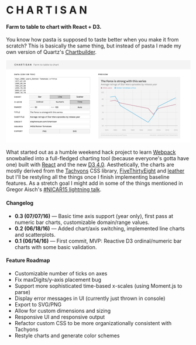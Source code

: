 # C H A R T I S A N
#### Farm to table to chart with React + D3.

You know how pasta is supposed to taste better when you make it from scratch? This is basically the same thing, but instead of pasta I made my own version of Quartz's [Chartbuilder](https://github.com/Quartz/Chartbuilder).

![Chartisan](screenshot.png)

What started out as a humble weekend hack project to learn [Webpack](https://github.com/webpack/webpack) snowballed into a full-fledged charting tool (because everyone's gotta have one) built with [React](https://github.com/facebook/react) and the new [D3 4.0](https://github.com/d3/d3). Aesthetically, the charts are mostly derived from the [Tachyons](https://github.com/tachyons-css/tachyons) CSS library, [FiveThirtyEight](https://fivethirtyeight.com) and [leather](https://github.com/wireservice/leather) but I'll be restyling all the things once I finish implementing baseline features. As a stretch goal I might add in some of the things mentioned in Gregor Aisch's [#NICAR15 lightning talk](http://vis4.net/blog/posts/seven-features-youll-wantin-your-next-charting-tool).

#### Changelog
* **0.3 (07/07/16)** — Basic time axis support (year only), first pass at numeric bar charts, customizable domain/range values.
* **0.2 (06/18/16)** — Added chart/axis switching, implemented line charts and scatterplots.
* **0.1 (06/14/16)** — First commit, MVP: Reactive D3 ordinal/numeric bar charts with some basic validation.

#### Feature Roadmap
* Customizable number of ticks on axes
* Fix maxDigits/y-axis placement bug
* Support more sophisticated time-based x-scales (using Moment.js to parse)
* Display error messages in UI (currently just thrown in console)
* Export to SVG/PNG
* Allow for custom dimensions and sizing
* Responsive UI and responsive output
* Refactor custom CSS to be more organizationally consistent with Tachyons
* Restyle charts and generate color schemes
